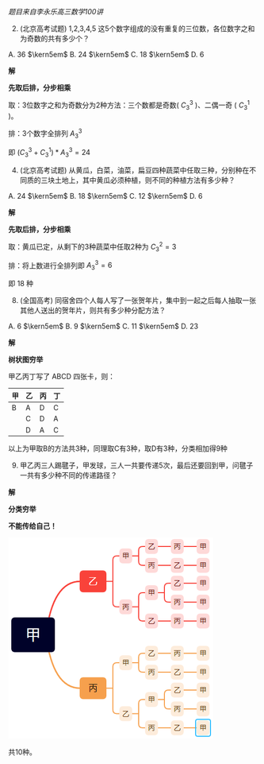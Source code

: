 *题目来自李永乐高三数学100讲*


2. (北京高考试题) 1,2,3,4,5 这5个数字组成的没有重复的三位数，各位数字之和为奇数的共有多少个？

A. 36 $\kern5em$ B. 24 $\kern5em$ C. 18 $\kern5em$ D. 6

**解** 

**先取后排，分步相乘**

取：3位数字之和为奇数分为2种方法：三个数都是奇数( $C_3^3$ )、二偶一奇 ( $C_3^1$ )。

排：3个数字全排列 $A_3^3$

即 $(C_3^3 + C_3^1)*A_3^3 = 24$

4. (北京高考试题) 从黄瓜，白菜，油菜，扁豆四种蔬菜中任取三种，分别种在不同质的三块土地上，其中黄瓜必须种植，则不同的种植方法有多少种？

A. 24 $\kern5em$ B. 18 $\kern5em$ C. 12 $\kern5em$ D. 6

**解**

**先取后排，分步相乘**

取：黄瓜已定，从剩下的3种蔬菜中任取2种为 $C_3^2 = 3$

排：将上数进行全排列即 $A_3^3 = 6$

即 18 种

8. (全国高考) 同宿舍四个人每人写了一张贺年片，集中到一起之后每人抽取一张其他人送出的贺年片，则共有多少种分配方法？

A. 6 $\kern5em$ B. 9 $\kern5em$ C. 11 $\kern5em$ D. 23

**解**

**树状图穷举**

甲乙丙丁写了 ABCD 四张卡，则：

|甲|乙|丙|丁|
|--|--|--|--|
|B|A|D|C|
| |C|D|A|
| |D|A|C|

以上为甲取B的方法共3种，同理取C有3种，取D有3种，分类相加得9种

9. 甲乙丙三人踢毽子，甲发球，三人一共要传递5次，最后还要回到甲，问毽子一共有多少种不同的传递路径？

**解**

**分类穷举**

**不能传给自己！**

![img](./img/img224-8.png)

共10种。



